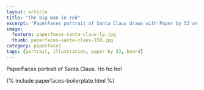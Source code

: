 ```yaml
---
layout: article
title: "The big man in red"
excerpt: "PaperFaces portrait of Santa Claus drawn with Paper by 53 on an iPad."
image: 
  feature: paperfaces-santa-claus-lg.jpg
  thumb: paperfaces-santa-claus-150.jpg
category: paperfaces
tags: [portrait, illustration, paper by 53, beard]
---
```


PaperFaces portrait of Santa Claus. Ho ho ho!

{% include paperfaces-boilerplate.html %}
